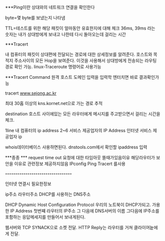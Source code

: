 ***Ping이란 상대와의 네트워크 연결을 확인한다

byte=몇 byte를 보냈는지 나타냄

TTL=테스트를 위한 해당 패킷이 얼마동안 유효한지에 대해 체크
36ms, 39ms 라는 숫자는 내가 상대방에게 보내고 나한테 다시 돌아오는데 걸리는 시간


***Tracert

내 컴퓨터의 패킷이 상대편에 전달되는 경로에 대한 상세정보를 알려준다.
호스트와 목적지 주소사이의 모든 Hop을 보여준다.
이것을 사용해서 상대방에게 전송되는 라우팅 경로 확인 가능.
linux-Traceroute 명령어로 사용가능

***Tracert Command
원격 호스트 도메인 입력을 입력학 엔터치면 바로 결과확인가능

tracert www.sejong.ac.kr

최대 30홉 이상의 kns.kornet.net으로 가는 경로 추적

destination 호스트 사이에있는 모든 라우터에게 메시지를 주고받으면서 걸리는 시간을 체크.

1line 내 컴퓨터의 ip address
2~6 서비스 제공업자의 IP Address 인터넷 서비스 제공업자 ip

whois데이터베이스 사용하면된다.
dnstools.com에서 확인할 ipaddress 입력 

***종종 *** request time out 요청에 대한 타임아웃 뜰때가있음이유 해당라우터가 보안을 이유로 관련정보 제공하지않음
IPconfig
Ping
Tracert 를사용

***---------------------------------***

인터넷 연결시 필요한정보

ip주소
라우터주소
DHCP를 사용하는 DNS주소

DHCP Dynamic Host Configuration Protocol
우리의 노트북이 DHCP가되고. 가용한 IP Address 첫번쨰 라우터의 IP주소 그 다음에 DNS서버의 이름 그다음에 IP주소를 포함하는 응답메세지를 만들어서 보내게된다.

웹서버와 TCP SYNACK으로 소켓 전달.
HTTP Reply는 라우터를 거쳐 클라이어늩에게 전달.
